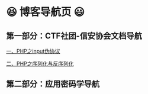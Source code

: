# :satisfied: 博客导航页 :smiley:

## **第一部分：CTF社团-信安协会文档导航**

[一、PHP之input伪协议](https://github.com/Xiaoyiyi23/Blog/issues/1)  

[二、PHP之序列化与反序列化](https://github.com/Xiaoyiyi23/Blog/issues/2)  
## **第二部分：应用密码学导航**
